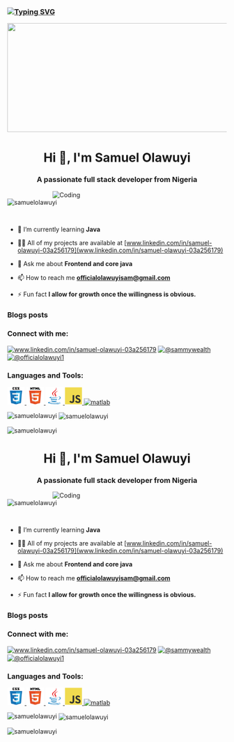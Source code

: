 ### [![Typing SVG](https://readme-typing-svg.demolab.com/?lines=A+Detailed+Oriented+Full+Stack+Developer+)](https://git.io/typing-svg)


<img src="https://i.pinimg.com/originals/87/f3/f1/87f3f1425b217691da645e97dbb50d55.gif" height="250" width="1000">
<!-- ![](https://cdnl.iconscout.com/lottie/premium/preview-watermark/full-stack-developer-male-8238217-6588590.mp4?h=700) -->
<!-- https://cdnl.iconscout.com/lottie/premium/preview-watermark/full-stack-developer-male-8238217-6588590.mp4?h=700 -->
<!--
**SamuelOlawuyi/SamuelOlawuyi** is a ✨ _special_ ✨ repository because its `README.md` (this file) appears on your GitHub profile.

Here are some ideas to get you started:

- 🔭 I’m currently working on ...
- 🌱 I’m currently learning ...
- 👯 I’m looking to collaborate on ...
- 🤔 I’m looking for help with ...
- 💬 Ask me about ...
- 📫 How to reach me: ...
- 😄 Pronouns: ...
- ⚡ Fun fact: ...
-->
<!--![](https://thumbs.gfycat.com/MediumBasicEnglishsetter-mobile.mp4)-->
<!--event=video_description&redir_token=QUFFLUhqbEtmWVhsLUozNmNGRWRUVXU3cXFHRUJsaWhTUXxBQ3Jtc0trV1ZjZGQ0Mk9kbDQwYzZmNGxFOHlRTHJiYVNKVnZHZjVpWGlYOWxpQktuTlhNWUpMNTBuRUdpejNnN0ZYVWdYWEFVY2EyZi1WVWFBNEdXcVVoSzZuZ2tLX0ViY1VPQjU3VG8tSEVlUUFLTi1uN1pPcw&q=https%3A%2F%2F1.bp.blogspot.com%2F-7A4WynwLsMw%2FXbBpCXG8fHI%2FAAAAAAAAMt4%2FuOa1bpLskYgrwGbllhSu2SDj_Mig8SXJQCLcBGAsYHQ%2Fs1600%2F2000_600px.gif&v=G-EGDH50hGE](https://thumbs.gfycat.com/MediumBasicEnglishsetter-mobile.mp4)) -->
<h1 align="center">Hi 👋, I'm Samuel Olawuyi</h1>
<h3 align="center">A passionate full stack developer from Nigeria</h3>
<img align="right" alt="Coding" width="400" src="https://camo.githubusercontent.com/5ddf73ad3a205111cf8c686f687fc216c2946a75005718c8da5b837ad9de78c9/68747470733a2f2f7468756d62732e6766796361742e636f6d2f4576696c4e657874446576696c666973682d736d616c6c2e676966"

<p align="left"> <img src="https://komarev.com/ghpvc/?username=samuelolawuyi&label=Profile%20views&color=0e75b6&style=flat" alt="samuelolawuyi" /> </p>

<p align="left"> <a href="https://twitter.com/" target="blank"><img src="https://img.shields.io/twitter/follow/?logo=twitter&style=for-the-badge" alt="" /></a> </p>

- 🌱 I’m currently learning **Java**

- 👨‍💻 All of my projects are available at [www.linkedin.com/in/samuel-olawuyi-03a256179](www.linkedin.com/in/samuel-olawuyi-03a256179)

- 💬 Ask me about **Frontend and core java**

- 📫 How to reach me **officialolawuyisam@gmail.com**

- ⚡ Fun fact **I allow for growth once the willingness is obvious.**

### Blogs posts
<!-- BLOG-POST-LIST:START -->
<!-- BLOG-POST-LIST:END -->

<h3 align="left">Connect with me:</h3>
<p align="left">
<a href="https://linkedin.com/in/www.linkedin.com/in/samuel-olawuyi-03a256179" target="blank"><img align="center" src="https://raw.githubusercontent.com/rahuldkjain/github-profile-readme-generator/master/src/images/icons/Social/linked-in-alt.svg" alt="www.linkedin.com/in/samuel-olawuyi-03a256179" height="30" width="40" /></a>
<a href="https://medium.com/@sammywealth" target="blank"><img align="center" src="https://raw.githubusercontent.com/rahuldkjain/github-profile-readme-generator/master/src/images/icons/Social/medium.svg" alt="@sammywealth" height="30" width="40" /></a>
<a href="https://www.hackerrank.com/@officialolawuyi1" target="blank"><img align="center" src="https://raw.githubusercontent.com/rahuldkjain/github-profile-readme-generator/master/src/images/icons/Social/hackerrank.svg" alt="@officialolawuyi1" height="30" width="40" /></a>
</p>

<h3 align="left">Languages and Tools:</h3>
<p align="left"> <a href="https://www.w3schools.com/css/" target="_blank" rel="noreferrer"> <img src="https://raw.githubusercontent.com/devicons/devicon/master/icons/css3/css3-original-wordmark.svg" alt="css3" width="40" height="40"/> </a> <a href="https://www.w3.org/html/" target="_blank" rel="noreferrer"> <img src="https://raw.githubusercontent.com/devicons/devicon/master/icons/html5/html5-original-wordmark.svg" alt="html5" width="40" height="40"/> </a> <a href="https://www.java.com" target="_blank" rel="noreferrer"> <img src="https://raw.githubusercontent.com/devicons/devicon/master/icons/java/java-original.svg" alt="java" width="40" height="40"/> </a> <a href="https://developer.mozilla.org/en-US/docs/Web/JavaScript" target="_blank" rel="noreferrer"> <img src="https://raw.githubusercontent.com/devicons/devicon/master/icons/javascript/javascript-original.svg" alt="javascript" width="40" height="40"/> </a> <a href="https://www.mathworks.com/" target="_blank" rel="noreferrer"> <img src="https://upload.wikimedia.org/wikipedia/commons/2/21/Matlab_Logo.png" alt="matlab" width="40" height="40"/> </a> </p>

<p><img align="left" src="https://github-readme-stats.vercel.app/api/top-langs?username=samuelolawuyi&show_icons=true&locale=en&layout=compact" alt="samuelolawuyi" /></p>

<p>&nbsp;<img align="center" src="https://github-readme-stats.vercel.app/api?username=samuelolawuyi&show_icons=true&locale=en" alt="samuelolawuyi" /></p>

<p><img align="center" src="https://github-readme-streak-stats.herokuapp.com/?user=samuelolawuyi&" alt="samuelolawuyi" /></p>
<!-- )https://thumbs.gfycat.com/MediumBasicEnglishsetter-mobile.mp4 -->
<h1 align="center">Hi 👋, I'm Samuel Olawuyi</h1>
<h3 align="center">A passionate full stack developer from Nigeria</h3>
<img align="right" alt="Coding" width="400" src="https://camo.githubusercontent.com/5ddf73ad3a205111cf8c686f687fc216c2946a75005718c8da5b837ad9de78c9/68747470733a2f2f7468756d62732e6766796361742e636f6d2f4576696c4e657874446576696c666973682d736d616c6c2e676966"

<p align="left"> <img src="https://komarev.com/ghpvc/?username=samuelolawuyi&label=Profile%20views&color=0e75b6&style=flat" alt="samuelolawuyi" /> </p>

<p align="left"> <a href="https://twitter.com/" target="blank"><img src="https://img.shields.io/twitter/follow/?logo=twitter&style=for-the-badge" alt="" /></a> </p>

- 🌱 I’m currently learning **Java**

- 👨‍💻 All of my projects are available at [www.linkedin.com/in/samuel-olawuyi-03a256179](www.linkedin.com/in/samuel-olawuyi-03a256179)

- 💬 Ask me about **Frontend and core java**

- 📫 How to reach me **officialolawuyisam@gmail.com**

- ⚡ Fun fact **I allow for growth once the willingness is obvious.**

### Blogs posts
<!-- BLOG-POST-LIST:START -->
<!-- BLOG-POST-LIST:END -->

<h3 align="left">Connect with me:</h3>
<p align="left">
<a href="https://linkedin.com/in/www.linkedin.com/in/samuel-olawuyi-03a256179" target="blank"><img align="center" src="https://raw.githubusercontent.com/rahuldkjain/github-profile-readme-generator/master/src/images/icons/Social/linked-in-alt.svg" alt="www.linkedin.com/in/samuel-olawuyi-03a256179" height="30" width="40" /></a>
<a href="https://medium.com/@sammywealth" target="blank"><img align="center" src="https://raw.githubusercontent.com/rahuldkjain/github-profile-readme-generator/master/src/images/icons/Social/medium.svg" alt="@sammywealth" height="30" width="40" /></a>
<a href="https://www.hackerrank.com/@officialolawuyi1" target="blank"><img align="center" src="https://raw.githubusercontent.com/rahuldkjain/github-profile-readme-generator/master/src/images/icons/Social/hackerrank.svg" alt="@officialolawuyi1" height="30" width="40" /></a>
</p>

<h3 align="left">Languages and Tools:</h3>
<p align="left"> <a href="https://www.w3schools.com/css/" target="_blank" rel="noreferrer"> <img src="https://raw.githubusercontent.com/devicons/devicon/master/icons/css3/css3-original-wordmark.svg" alt="css3" width="40" height="40"/> </a> <a href="https://www.w3.org/html/" target="_blank" rel="noreferrer"> <img src="https://raw.githubusercontent.com/devicons/devicon/master/icons/html5/html5-original-wordmark.svg" alt="html5" width="40" height="40"/> </a> <a href="https://www.java.com" target="_blank" rel="noreferrer"> <img src="https://raw.githubusercontent.com/devicons/devicon/master/icons/java/java-original.svg" alt="java" width="40" height="40"/> </a> <a href="https://developer.mozilla.org/en-US/docs/Web/JavaScript" target="_blank" rel="noreferrer"> <img src="https://raw.githubusercontent.com/devicons/devicon/master/icons/javascript/javascript-original.svg" alt="javascript" width="40" height="40"/> </a> <a href="https://www.mathworks.com/" target="_blank" rel="noreferrer"> <img src="https://upload.wikimedia.org/wikipedia/commons/2/21/Matlab_Logo.png" alt="matlab" width="40" height="40"/> </a> </p>

<p><img align="left" src="https://github-readme-stats.vercel.app/api/top-langs?username=samuelolawuyi&show_icons=true&locale=en&layout=compact" alt="samuelolawuyi" /></p>

<p>&nbsp;<img align="center" src="https://github-readme-stats.vercel.app/api?username=samuelolawuyi&show_icons=true&locale=en" alt="samuelolawuyi" /></p>

<p><img align="center" src="https://github-readme-streak-stats.herokuapp.com/?user=samuelolawuyi&" alt="samuelolawuyi" /></p>
